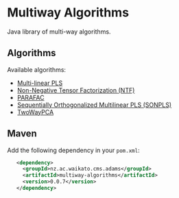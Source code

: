# Multiway Algorithms

Java library of multi-way algorithms.


## Algorithms

Available algorithms:

* [Multi-linear PLS](http://onlinelibrary.wiley.com/doi/10.1002/(SICI)1099-128X(199601)10:1%3C47::AID-CEM400%3E3.0.CO;2-C/epdf)
* [Non-Negative Tensor Factorization (NTF)](https://dl.acm.org/citation.cfm?id=1102451)
* [PARAFAC](https://doi.org/10.1016/S0169-7439(97)00032-4)
* [Sequentially Orthogonalized Multilinear PLS (SONPLS)](https://doi.org/10.1016/j.chemolab.2017.03.002)
* [TwoWayPCA](http://models.life.ku.dk/sites/default/files/NPLS_Rver.zip)


## Maven

Add the following dependency in your `pom.xml`:

```xml
   <dependency>
     <groupId>nz.ac.waikato.cms.adams</groupId>
     <artifactId>multiway-algorithms</artifactId>
     <version>0.0.7</version>
   </dependency>
```

